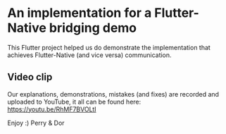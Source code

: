 # An implementation for a Flutter-Native bridging demo

This Flutter project helped us do demonstrate the implementation that achieves Flutter-Native (and vice versa) communication.

## Video clip
Our explanations, demonstrations, mistakes (and fixes) are recorded and uploaded to YouTube, it all can be found here: https://youtu.be/RhMF7BVOLtI

Enjoy :)
Perry & Dor
